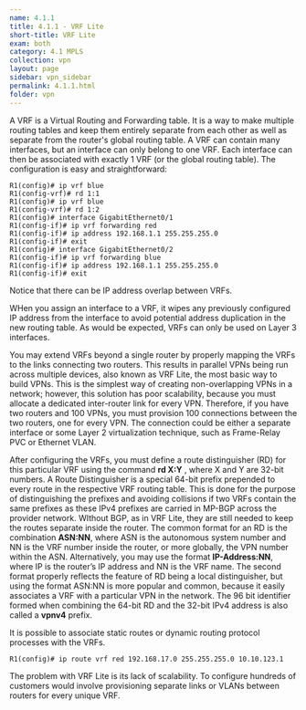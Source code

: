 ```yaml
---
name: 4.1.1
title: 4.1.1 - VRF Lite
short-title: VRF Lite
exam: both
category: 4.1 MPLS
collection: vpn
layout: page
sidebar: vpn_sidebar
permalink: 4.1.1.html
folder: vpn
---
```

A VRF is a Virtual Routing and Forwarding table. It is a way to make multiple routing tables and keep them entirely separate from each other as well as separate from the router's global routing table. A VRF can contain many interfaces, but an interface can only belong to one VRF. Each interface can then be associated with exactly 1 VRF (or the global routing table). The configuration is easy and straightforward:
```
R1(config)# ip vrf blue
R1(config-vrf)# rd 1:1
R1(config)# ip vrf blue
R1(config-vrf)# rd 1:2
R1(config)# interface GigabitEthernet0/1
R1(config-if)# ip vrf forwarding red
R1(config-if)# ip address 192.168.1.1 255.255.255.0
R1(config-if)# exit
R1(config)# interface GigabitEthernet0/2
R1(config-if)# ip vrf forwarding blue
R1(config-if)# ip address 192.168.1.1 255.255.255.0
R1(config-if)# exit
```
Notice that there can be IP address overlap between VRFs.

WHen you assign an interface to a VRF, it wipes any previously configured IP address from the interface to avoid potential address duplication in the new routing table. As would be expected, VRFs can only be used on Layer 3 interfaces.

You may extend VRFs beyond a single router by properly mapping the VRFs to the links connecting two routers. This results in parallel VPNs being run across multiple devices, also known as VRF Lite, the most basic way to build VPNs. This is the simplest way of creating non-overlapping VPNs in a network; however, this solution has poor scalability, because you must allocate a dedicated inter-router link for every VPN. Therefore, if you have two routers and 100 VPNs, you must provision 100 connections between the two routers, one for every VPN. The connection could be either a separate interface or some Layer 2 virtualization technique, such as Frame-Relay PVC or Ethernet VLAN.

After configuring the VRFs, you must define a route distinguisher (RD) for this particular VRF using the command **rd X:Y** , where X and Y are 32-bit numbers. A Route Distinguisher is a special 64-bit prefix prepended to every route in the respective VRF routing table. This is done for the purpose of distinguishing the prefixes and avoiding collisions if two VRFs contain the same prefixes as these IPv4 prefixes are carried in MP-BGP across the provider network. WIthout BGP, as in VRF Lite, they are still needed to keep the routes separate inside the router. The common format for an RD is the combination **ASN:NN**, where ASN is the autonomous system number and NN is the VRF number inside the router, or more globally, the VPN number within the ASN. Alternatively, you may use the format **IP-Address:NN**, where IP is the router’s IP address and NN is the VRF name. The second format properly reflects the feature of RD being a local distinguisher, but using the format ASN:NN is more popular and common, because it easily associates a VRF with a particular VPN in the network. The 96 bit identifier formed when combining the 64-bit RD and the 32-bit IPv4 address is also called a **vpnv4** prefix.

It is possible to associate static routes or dynamic routing protocol processes with the VRFs. 
```
R1(config)# ip route vrf red 192.168.17.0 255.255.255.0 10.10.123.1
```

The problem with VRF Lite is its lack of scalability. To configure hundreds of customers would involve provisioning separate links or VLANs between routers for every unique VRF.